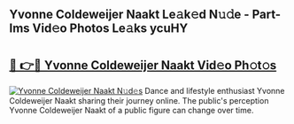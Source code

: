 ## Yvonne Coldeweijer Naakt Le𝚊k𝚎d N𝚞𝚍e - Part-Ims Vid𝚎o Photos Le𝚊ks ycuHY

# <h2><a href="http://fb4yau.evod.top/?m=Yvonne+Coldeweijer+Naakt">🔗 👉🔴 Yvonne Coldeweijer Naakt Vid𝚎o Ph𝚘t𝚘s</a></h2>

[![Yvonne Coldeweijer Naakt N𝚞d𝚎s](https://i.imgur.com/8V9OHl7.gif)](http://fb4yau.evod.top/?m=Yvonne+Coldeweijer+Naakt)
Dance and lifestyle enthusiast Yvonne Coldeweijer Naakt sharing their journey online. The public's perception Yvonne Coldeweijer Naakt of a public figure can change over time. 
